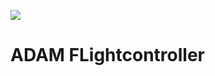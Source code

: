 ![](https://drive.google.com/uc?export=view&id=1vXFDKlV4BqGxDh8jt11vqAsKU8mIdnS0)

# ADAM FLightcontroller